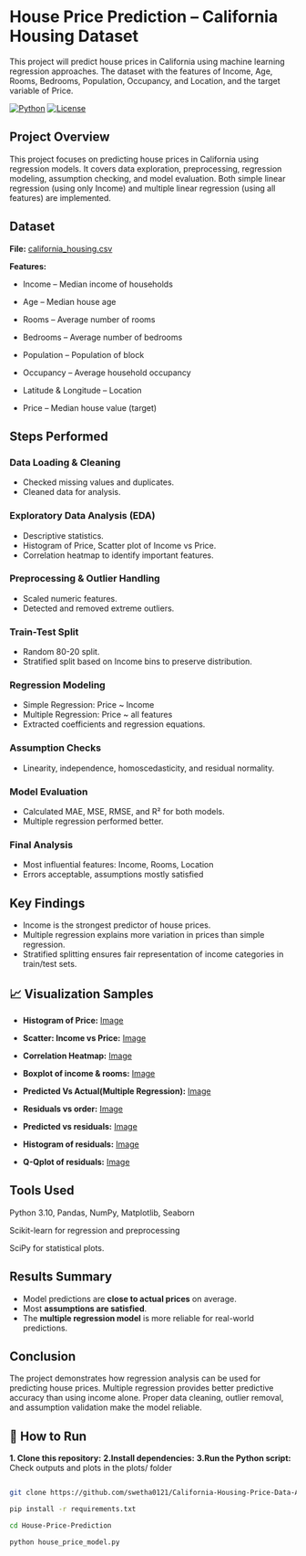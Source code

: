 # House Price Prediction – California Housing Dataset
This project will predict house prices in California using machine learning regression approaches. The dataset with the features of Income, Age, Rooms, Bedrooms, Population, Occupancy, and Location, and the target variable of Price.

[![Python](https://img.shields.io/badge/Python-3.10-blue)](https://www.python.org/)
[![License](https://img.shields.io/badge/License-MIT-green)](LICENSE)
## Project Overview

This project focuses on predicting house prices in California using regression models. It covers data exploration, preprocessing, regression modeling, assumption checking, and model evaluation. Both simple linear regression (using only Income) and multiple linear regression (using all features) are implemented.

## Dataset

**File:** <a href= "https://github.com/swetha0121/California-Housing-Price-Data-Analysis/blob/main/california_housing.csv">california_housing.csv</a>

**Features:**

- Income – Median income of households

- Age – Median house age

- Rooms – Average number of rooms

- Bedrooms – Average number of bedrooms

- Population – Population of block

- Occupancy – Average household occupancy

- Latitude & Longitude – Location

- Price – Median house value (target)

## Steps Performed

### Data Loading & Cleaning
- Checked missing values and duplicates.
- Cleaned data for analysis.

### Exploratory Data Analysis (EDA)
- Descriptive statistics.
- Histogram of Price, Scatter plot of Income vs Price.
- Correlation heatmap to identify important features.

### Preprocessing & Outlier Handling
- Scaled numeric features.
- Detected and removed extreme outliers.

### Train-Test Split
- Random 80-20 split.
- Stratified split based on Income bins to preserve distribution.

### Regression Modeling
- Simple Regression: Price ~ Income
- Multiple Regression: Price ~ all features
- Extracted coefficients and regression equations.

### Assumption Checks
- Linearity, independence, homoscedasticity, and residual normality.

### Model Evaluation
- Calculated MAE, MSE, RMSE, and R² for both models.
- Multiple regression performed better.

### Final Analysis
- Most influential features: Income, Rooms, Location
- Errors acceptable, assumptions mostly satisfied

## Key Findings

- Income is the strongest predictor of house prices.
- Multiple regression explains more variation in prices than simple regression.
- Stratified splitting ensures fair representation of income categories in train/test sets.


## 📈 Visualization Samples

- **Histogram of Price:** <a href= "Plots/Histogram of price.png">Image</a>

- **Scatter: Income vs Price:** <a href= "Plots/Scatterplot of income vs price.png">Image</a>

- **Correlation Heatmap:** <a href= "Plots/Correlation heatmap.png">Image</a>

- **Boxplot of income & rooms:** <a href= "Plots/Boxplot of income & rooms.png">Image</a>

- **Predicted Vs Actual(Multiple Regression):** <a href= "Plots/Predicted Vs Actual(MR).png">Image</a>

- **Residuals vs order:** <a href= "Plots/Residuals vs order.png">Image</a>

- **Predicted vs residuals:** <a href= "Plots/Predicted vs residuals.png">Image</a>

- **Histogram of residuals:** <a href= "Plots/Histogram of residuals.png">Image</a>

- **Q-Qplot of residuals:** <a href= "Plots/Q-Qplot of residuals.png">Image</a>

## Tools Used

Python 3.10, Pandas, NumPy, Matplotlib, Seaborn

Scikit-learn for regression and preprocessing

SciPy for statistical plots.

## Results Summary

- Model predictions are **close to actual prices** on average.  
- Most **assumptions are satisfied**.  
- The **multiple regression model** is more reliable for real-world predictions.

## Conclusion

The project demonstrates how regression analysis can be used for predicting house prices. Multiple regression provides better predictive accuracy than using income alone. Proper data cleaning, outlier removal, and assumption validation make the model reliable.


## 📌 How to Run
**1. Clone this repository:**
**2.Install dependencies:**
**3.Run the Python script:**
Check outputs and plots in the plots/ folder
```bash

git clone https://github.com/swetha0121/California-Housing-Price-Data-Analysis.git my_project

pip install -r requirements.txt

cd House-Price-Prediction

python house_price_model.py



